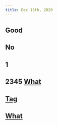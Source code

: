 ```yaml
---
title: Dec 13th, 2020
---
```


## Good
## No
## 1
## 2345 [What](https://hell.com/logseq/logseq/blob/master/README.md)
## [Tag](http://www.google.com)
## [What](https://hell.com/logseq/logseq/blob/master/README.md)
##

